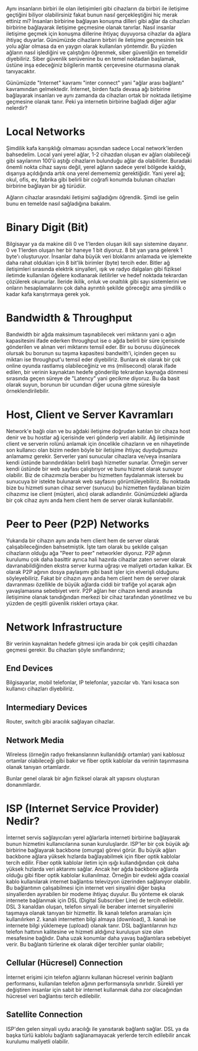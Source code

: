 Aynı insanların birbiri ile olan iletişimleri gibi cihazların da birbiri ile iletişime geçtiğini biliyor olabilirsiniz fakat bunun nasıl gerçekleştiğini hiç merak ettiniz mi?
İnsanları birbirine bağlayan konuşma dilleri gibi ağlar da cihazları birbirine bağlayarak iletişime geçmesine olanak tanırlar. Nasıl insanlar iletişime geçmek için konuşma dillerine ihtiyaç duyuyorsa cihazlar da ağlara ihtiyaç duyarlar. Günümüzde cihazların birbiri ile iletişime geçmesinin tek yolu ağlar olmasa da en yaygın olarak kullanılan yöntemdir. Bu yüzden ağların nasıl işlediğini ve çalıştığını öğrenmek, siber güvenliğin en temelidir diyebiliriz. Siber güvenlik serüvenine bu en temel noktadan başlamak, üstüne inşa edeceğiniz bilgilerin mantık çerçevesine oturmasına olanak tanıyacaktır.

Günümüzde "Internet" kavramı "inter connect" yani "ağlar arası bağlantı" kavramından gelmektedir. İnternet, birden fazla devasa ağı birbirine bağlayarak insanları ve aynı zamanda da cihazları ortak bir noktada iletişime geçmesine olanak tanır. Peki ya internetin birbirine bağladı diğer ağlar nelerdir?


# Local Networks

Şimdilik kafa karışıklığı olmaması açısından sadece Local network'lerden bahsedelim. Local yani yerel ağlar, 1-2 cihazdan oluşan ev ağları olabileceği gibi sayılarının 100'ü aştığı cihazların bulunduğu ağlar da olabilirler. Buradaki önemli nokta cihaz sayısı değil, yerel ağların sadece yerel bölgede kaldığı, dışarıya açıldığında artık ona yerel demememiz gerektiğidir. Yani yerel ağ; okul, ofis, ev, fabrika gibi belirli bir coğrafi konumda bulunan cihazları birbirine bağlayan bir ağ türüdür.

Ağların cihazlar arasındaki iletişimi sağladığını öğrendik. Şimdi ise gelin bunu en temelde nasıl sağladığına bakalım.

# Binary Digit (Bit)

Bilgisayar ya da makine dili 0 ve 1'lerden oluşan ikili sayı sistemine dayanır. 0 ve 1'lerden oluşan her bir haneye 1 bit diyoruz. 8 bit yan yana gelerek 1 byte'ı oluşturuyor. İnsanlar daha büyük veri bloklarını anlamada ve işlemekte daha rahat oldukları için 8 bit'lik birimler (byte) tercih eder. Bitler ağ iletişimleri sırasında elektrik sinyalleri, ışık ve radyo dalgaları gibi fiziksel iletimde kullanılan öğelere kodlanarak iletilirler ve hedef noktada tekrardan çözülerek okunurlar. İleride ikilik, onluk ve onaltılık gibi sayı sistemlerini ve onların hesaplamalarını çok daha ayrıntılı şekilde göreceğiz ama şimdilik o kadar kafa karıştırmaya gerek yok.


# Bandwidth & Throughput

Bandwidth bir ağda maksimum taşınabilecek veri miktarını yani o ağın kapasitesini ifade ederken throughput ise o ağda belirli bir süre içerisinde gönderilen ve alınan veri miktarını temsil eder. Bir su borusu düşünecek olursak bu borunun su taşıma kapasitesi bandwith'i, içinden geçen su miktarı ise throughput'u temsil eder diyebiliriz. Bunlara ek olarak bir çok online oyunda rastlamış olabileceğiniz ve ms (milisecond) olarak ifade edilen, bir verinin kaynaktan hedefe gönderilip tekrardan kaynağa dönmesi sırasında geçen süreye de "Latency" yani gecikme diyoruz. Bu da basit olarak suyun, borunun bir ucundan diğer ucuna gitme süresiyle örneklendirilebilir.


# Host, Client ve Server Kavramları

Network'e bağlı olan ve bu ağdaki iletişime doğrudan katılan bir cihaza host denir ve bu hostlar ağ içerisinde veri gönderip veri alabilir. Ağ iletişiminde client ve serverin rolünü anlamak için öncelikle cihazların ve en nihayetinde son kullanıcı olan bizim neden böyle bir iletişime ihtiyaç duyduğumuzu anlamamız gerekir. Serverler yani sunucular cihazlara ve/veya insanlara kendi üstünde barındırdıkları belirli başlı hizmetler sunarlar. Örneğin server kendi üstünde bir web sayfası çalıştırıyor ve bunu hizmet olarak sunuyor olabilir. Biz de cihazımızla beraber bu hizmetten faydalanmak istersek bu sunucuya bir istekte bulunarak web sayfasını görüntüleyebiliriz. Bu noktada bize bu hizmeti sunan cihaz server (sunucu) bu hizmetten faydalanan bizim cihazımız ise client (müşteri, alıcı) olarak adlandırılır. Günümüzdeki ağlarda bir çok cihaz aynı anda hem client hem de server olarak kullanılabilir.

# Peer to Peer (P2P) Networks

Yukarıda bir cihazın aynı anda hem client hem de server olarak çalışabileceğinden bahsetmiştik. İşte tam olarak bu şekilde çalışan cihazların olduğu ağa "Peer to peer" networkler diyoruz. P2P ağının kurulumu çok daha basittir ayrıca hali hazırda cihazlar zaten server olarak davranabildiğinden ekstra server kurma uğraşı ve maliyeti ortadan kalkar. Ek olarak P2P ağının dosya paylaşımı gibi basit işler için elverişli olduğunu söyleyebiliriz. Fakat bir cihazın aynı anda hem client hem de server olarak davranması özellikle de büyük ağlarda ciddi bir trafiğe yol açarak ağın yavaşlamasına sebebiyet verir. P2P ağları her cihazın kendi arasında iletişimine olanak tanıdığından merkezi bir cihaz tarafından yönetilmez ve bu yüzden de çeşitli güvenlik riskleri ortaya çıkar.

# Network Infrastructure

Bir verinin kaynaktan hedefe gitmesi için arada bir çok çeşitli cihazdan geçmesi gerekir. Bu cihazları şöyle sınıflandırırız;

## End Devices 
Bilgisayarlar, mobil telefonlar, IP telefonlar, yazıcılar vb. Yani kısaca son kullanıcı cihazları diyebiliriz.

## Intermediary Devices
Router, switch gibi aracılık sağlayan cihazlar.

## Network Media
Wireless (örneğin radyo frekanslarının kullanıldığı ortamlar) yani kablosuz ortamlar olabileceği gibi bakır ve fiber optik kablolar da verinin taşınmasına olanak tanıyan ortamlardır.

Bunlar genel olarak bir ağın fiziksel olarak alt yapısını oluşturan donanımlardır.

# ISP (Internet Service Provider) Nedir?

İnternet servis sağlayıcıları yerel ağlarlarla interneti birbirine bağlayarak bunun hizmetini kullanıcılarına sunan kuruluşlardır. ISP'ler bir çok büyük ağı birbirine bağlayarak backbone (omurga) görevi görür. Bu büyük ağları backbone ağlara yüksek hızlarda bağlayabilmek için fiber optik kablolar tercih edilir. Fiber optik kablolar iletim için ışığı kullandığından çok daha yüksek hızlarda veri aktarımı sağlar. Ancak her ağda backbone ağlarda olduğu gibi fiber optik kablolar kullanılmaz. Örneğin bir evdeki ağda coaxial kablo kullanılarak internet bağlantısı televizyon üzerinden sağlanıyor olabilir. Bu bağlantının çalışabilmesi için internet veri sinyalini diğer başka sinyallerden ayırabilen bir modeme ihtiyaç duyulur. Bu yönteme ek olarak internete bağlanmak için DSL (Digital Subscriber Line) de tercih edilebilir. DSL 3 kanaldan oluşan, telefon sinyali ile beraber internet sinyallerini taşımaya olanak tanıyan bir hizmettir. İlk kanalı telefon aramaları için kullanılırken 2. kanalı internetten bilgi almaya (download), 3. kanalı ise internete bilgi yüklemeye (upload) olanak tanır. DSL bağlantılarının hızı telefon hattının kalitesine ve hizmeti aldığınız kuruluşun size olan mesafesine bağlıdır. Daha uzak konumlar daha yavaş bağlantılara sebebiyet verir. Bu bağlantı türlerine ek olarak diğer tercihler şunlar olabilir;

## Cellular (Hücresel) Connection

İnternet erişimi için telefon ağlarını kullanan hücresel verinin bağlantı performansı, kullanılan telefon ağının performansıyla sınırlıdır. Sürekli yer değiştiren insanlar için sabit bir internet kullanmak daha zor olacağından hücresel veri bağlantısı tercih edilebilir. 

## Satellite Connection

ISP'den gelen sinyali uydu aracılığı ile yansıtarak bağlantı sağlar. DSL ya da başka türlü kablolu bağlantı sağlanamayacak yerlerde tercih edilebilir ancak kurulumu maliyetli olabilir.




